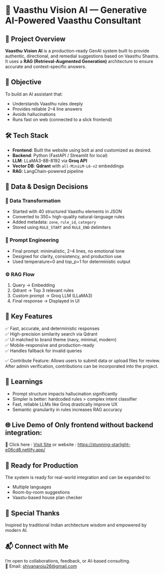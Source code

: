 # 🧠 Vaasthu Vision AI — Generative AI-Powered Vaasthu Consultant


## 🚀 Project Overview  
**Vaasthu Vision AI** is a production-ready GenAI system built to provide authentic, directional, and remedial suggestions based on Vaasthu Shastra.  
It uses a **RAG (Retrieval-Augmented Generation)** architecture to ensure accurate and context-specific answers.


## 🎯 Objective  
To build an AI assistant that:
- Understands Vaasthu rules deeply
- Provides reliable 2–4 line answers
- Avoids hallucinations
- Runs fast on web (connected to a slick frontend)


## 🛠️ Tech Stack  
- **Frontend**: Built the website using bolt ai and customized as desired. 
- **Backend**: Python (FastAPI / Streamlit for local)  
- **LLM**: LLaMA3-8B-8192 via **Groq API**  
- **Vector DB**: **Qdrant** with `all-MiniLM-L6-v2` embeddings  
- **RAG**: LangChain-powered pipeline  

## 🧩 Data & Design Decisions  
### 🔧 Data Transformation
- Started with 40 structured Vaasthu elements in JSON  
- Converted to 350+ high-quality natural-language rules  
- Added metadata: `zone`, `rule_id`, `category`  
- Stored using `RULE_START` and `RULE_END` delimiters  


### 🧠 Prompt Engineering  
- Final prompt: minimalistic, 2–4 lines, no emotional tone  
- Designed for clarity, consistency, and production use  
- Used temperature=0 and top_p=1 for deterministic output


### ⚙️ RAG Flow
1. Query → Embedding  
2. Qdrant → Top 3 relevant rules  
3. Custom prompt → Groq LLM (LLaMA3)  
4. Final response → Displayed in UI


## 🧪 Key Features  
✅ Fast, accurate, and deterministic responses  
✅ High-precision similarity search via Qdrant  
✅ UI matched to brand theme (navy, minimal, modern)  
✅ Mobile-responsive and production-ready  
✅ Handles fallback for invalid queries

✅ Contribute Feature: Allows users to submit data or upload files for review. After admin verification, contributions can be incorporated into the project.

## 🧠 Learnings  
- Prompt structure impacts hallucination significantly  
- Simpler is better: hardcoded rules > complex intent classifier  
- Fast, reliable LLMs like Groq drastically improve UX  
- Semantic granularity in rules increases RAG accuracy


## 🌐 Live Demo of Only frontend without backend integration:
🔗 Click here : [Visit Site](https://stunning-starlight-e06cd8.netlify.app/)
  or
website : https://stunning-starlight-e06cd8.netlify.app/

## 💼 Ready for Production  
The system is ready for real-world integration and can be expanded to:
- Multiple languages  
- Room-by-room suggestions  
- Vaastu-based house plan checker


## 🙌 Special Thanks  
Inspired by traditional Indian architecture wisdom and empowered by modern AI.


## 📬 Connect with Me  
I’m open to collaborations, feedback, or AI-based consulting.  
📧 Email: shivanaroju26@gmail.com


